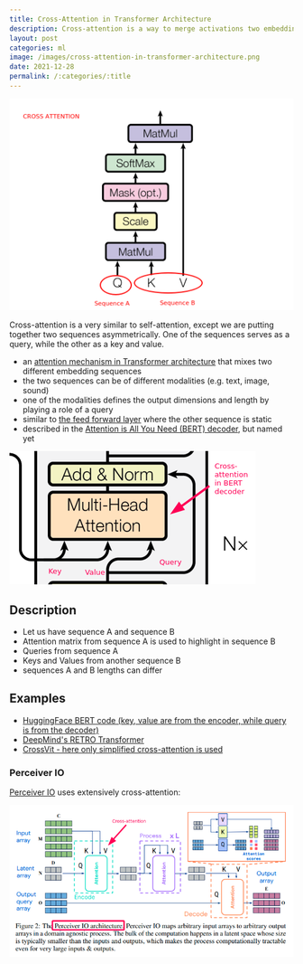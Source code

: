 ```yaml
---
title: Cross-Attention in Transformer Architecture
description: Cross-attention is a way to merge activations two embedding sequence in transformer architecture.
layout: post
categories: ml
image: /images/cross-attention-in-transformer-architecture.png
date: 2021-12-28
permalink: /:categories/:title
---
```


![Cross-Attention in Transformer Architecture](/images/cross-attention-in-transformer-architecture.png)

Cross-attention is a very similar to self-attention, except we are putting together two sequences asymmetrically. One of the sequences serves as a query, while the other as a key and value.

- an [attention mechanism in Transformer architecture](/ml/transformers-self-attention-mechanism-simplified) that mixes two different embedding sequences
- the two sequences can be of different modalities (e.g. text, image, sound)
- one of the modalities defines the output dimensions and length by playing a role of a query
- similar to [the feed forward layer](/ml/Feed-Forward-Self-Attendion-Key-Value-Memory) where the other sequence is static
- described in the [Attention is All You Need (BERT) decoder](https://arxiv.org/pdf/1706.03762.pdf), but named yet
 
![Cross-Attention in the decoder of Attention is All You Need (BERT) paper](/images/cross-attention-in-bert-decoder.png)


## Description
- Let us have sequence A and sequence B
- Attention matrix from sequence A is used to highlight in sequence B
- Queries from sequence A
- Keys and Values from another sequence B
- sequences A and B lengths can differ


## Examples
- [HuggingFace BERT code (key, value are from the encoder, while query is from the decoder)](https://github.com/huggingface/transformers/blob/198c335d219a5eb4d3f124fdd1ce1a9cd9f78a9b/src/transformers/models/bert/modeling_bert.py#L268)
- [DeepMind's RETRO Transformer](/ml/DeepMinds-RETRO-Transformer-Model)
- [CrossVit - here only simplified cross-attention is used](https://arxiv.org/pdf/2103.14899.pdf)


### Perceiver IO
[Perceiver IO](https://arxiv.org/pdf/2107.14795.pdf) uses extensively cross-attention:

![Perceiver IO architecture](/images/cross-attention-perceiver-io.png)
